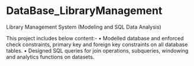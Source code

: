 # DataBase_LibraryManagement
Library Management System (Modeling and SQL Data Analysis)

This project includes below content:-
•	Modelled database and enforced check constraints, primary key and foreign key constraints on all database tables. 
•	Designed SQL queries for join operations, subqueries, windowing and analytics functions on datasets.     
